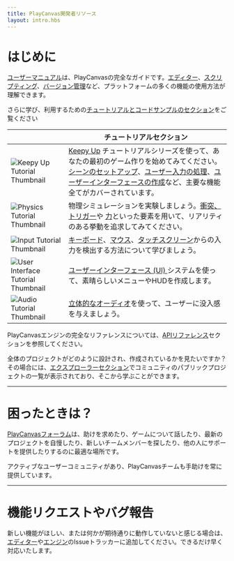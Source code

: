 ```yaml
---
title: PlayCanvas開発者リソース
layout: intro.hbs
---
```


# はじめに

[ユーザーマニュアル][1]は、PlayCanvasの完全なガイドです。[エディター][2]、[スクリプティング][3]、[バージョン管理][4]など、プラットフォームの多くの機能の使用方法が理解できます。

さらに学び、利用するための[チュートリアルとコードサンプルのセクション][5]をご覧ください

|   | チュートリアルセクション   |
|---|---|
| ![Keepy Up Tutorial Thumbnail](/images/user-manual/frontpage/keepy_up_tutorial_thumb.png) | [Keepy Up](/tutorials/keepyup-part-one/) チュートリアルシリーズを使って、あなたの最初のゲーム作りを始めてみてください。[シーンのセットアップ](/tutorials/keepyup-part-one/)、[ユーザー入力の処理](/tutorials/keepyup-part-four/)、[ユーザーインターフェースの作成](/tutorials/keepyup-part-six/)など、主要な機能全てがカバーされています。 |
| ![Physics Tutorial Thumbnail](/images/user-manual/frontpage/physics_tutorial_thumb.png) | 物理シミュレーションを実験しましょう。[衝突、トリガー](/tutorials/collision-and-triggers/)や [力](/tutorials/Using-forces-on-rigid-bodies/)といった要素を用いて、リアリティのある挙動を追求してみてください。|
| ![Input Tutorial Thumbnail](/images/user-manual/frontpage/input_tutorial_thumb.png) | [キーボード](/tutorials/keyboard-input/)、[マウス](/tutorials/mouse-input/)、[タッチスクリーン](/tutorials/basic-touch-input/)からの入力を検出する方法について学びましょう。 |
| ![User Interface Tutorial Thumbnail](/images/user-manual/frontpage/ui_tutorial_thumb.png) | [ユーザーインターフェース (UI) ](/tutorials/ui-elements-buttons/) システムを使って、素晴らしいメニューやHUDを作成します。 |
| ![Audio Tutorial Thumbnail](/images/user-manual/frontpage/audio_tutorial_thumb.png) | [立体的なオーディオ](/tutorials/basic-audio/)を使って、ユーザーに没入感を与えましょう。 |

PlayCanvasエンジンの完全なリファレンスについては、[APIリファレンス][6]セクションを参照してください。

全体のプロジェクトがどのように設計され、作成されているかを見たいですか？その場合には、[エクスプローラーセクション][7]でコミュニティのパブリックプロジェクトの一覧が表示されており、そこから学ぶことができます。

---

# 困ったときは？

[PlayCanvasフォーラム][8]は、助けを求めたり、ゲームについて話したり、最新のプロジェクトを自慢したり、新しいチームメンバーを探したり、他の人にサポートを提供したりするのに最適な場所です。

アクティブなユーザーコミュニティがあり、PlayCanvasチームも手助けを常に提供しています。

---

# 機能リクエストやバグ報告

新しい機能がほしい、または何かが期待通りに動作していないと感じる場合は、[エディター][9]や[エンジン][10]のIssueトラッカーに追加してください。できるだけ早く対応いたします。

[1]: /user-manual
[2]: /user-manual/designer/
[3]: /user-manual/scripting/
[4]: /user-manual/version-control/
[5]: /tutorials/
[6]: /api/
[7]: https://playcanvas.com/explore/plays
[8]: https://forum.playcanvas.com/
[9]: https://github.com/playcanvas/editor/issues
[10]: https://github.com/playcanvas/engine/issues

